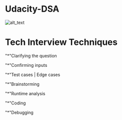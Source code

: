 # Udacity-DSA
![alt_text](https://mma.prnewswire.com/media/1121585/Udacity_Logo.jpg)
# Tech Interview Techniques
"*"Clarifying the question

"*"Confirming inputs

"*"Test cases	|	Edge cases

"*"Brainstorming

"*"Runtime analysis

"*"Coding

"*"Debugging
